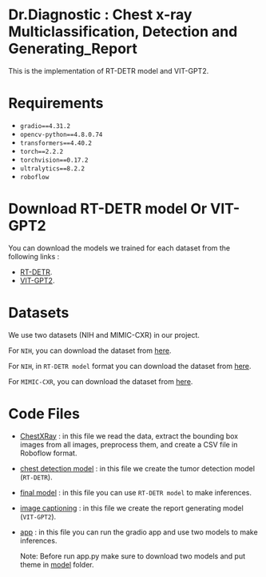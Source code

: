 # Dr.Diagnostic : Chest x-ray Multiclassification, Detection and Generating_Report

This is the implementation of RT-DETR model and VIT-GPT2.

# Requirements
- `gradio==4.31.2`
- `opencv-python==4.8.0.74`
- `transformers==4.40.2`
- `torch==2.2.2`
- `torchvision==0.17.2`
- `ultralytics==8.2.2`
- `roboflow`

# Download RT-DETR model Or VIT-GPT2

You can download the models we trained for each dataset from the following links :
- [RT-DETR](https://drive.google.com/file/d/1LtnZ52JKhEuOYGLxhamAxKNVftV1N8xe/view?usp=sharing).
- [VIT-GPT2](https://drive.google.com/file/d/14ooNq_5hDDvNlPTJtqMW06AbRr9Hc3fR/view?usp=sharing).

# Datasets

We use two datasets (NIH and MIMIC-CXR) in our project.

For `NIH`, you can download the dataset from [here](https://drive.google.com/file/d/14ooNq_5hDDvNlPTJtqMW06AbRr9Hc3fR/view?usp=sharing).

For `NIH`, in `RT-DETR model` format you can download the dataset from [here](https://drive.google.com/file/d/1LtMebJa8SWne_0d7cAV8Uyg2nQdgZk-q/view?usp=sharing).

For `MIMIC-CXR`, you can download the dataset from [here](https://huggingface.co/datasets/hongrui/mimic_chest_xray_v_1).

# Code Files
- [ChestXRay](./ChestXRay.ipynb) : in this file we read the data, extract the bounding box images from all images, preprocess them, and create a CSV file in Roboflow format.
- [chest detection model](./chest-detection-model.ipynb) : in this file we create the tumor detection model (`RT-DETR`).
- [final model](./final_model.ipynb) : in this file you can use `RT-DETR model` to make inferences.
- [image captioning](./image-captioning.ipynb) : in this file we create the report generating model (`VIT-GPT2`).
- [app](./app.py) : in this file you can run the gradio app and use two models to make inferences.
  
  Note: Before run app.py make sure to download two models and put theme in [model](./model) folder.
